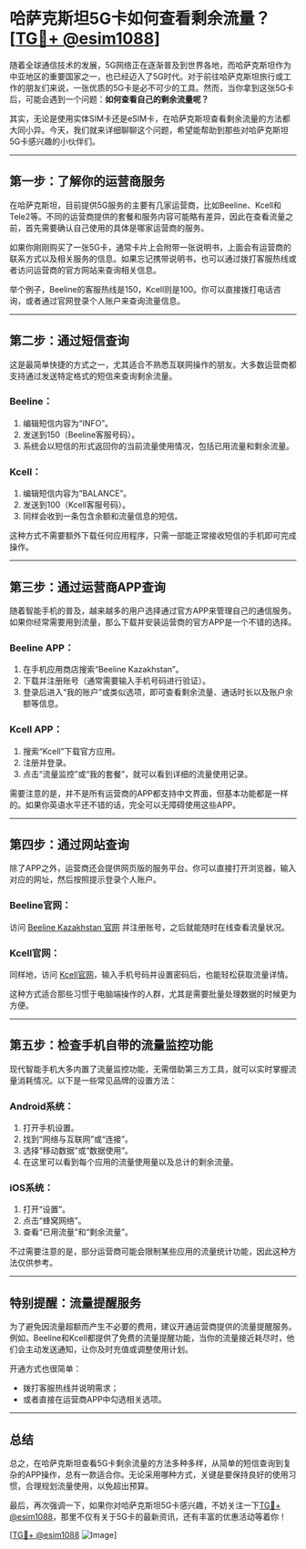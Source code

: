 # 哈萨克斯坦5G卡如何查看剩余流量？[[TG💪+ @esim1088](https://t.me/s/esim1088)]

随着全球通信技术的发展，5G网络正在逐渐普及到世界各地，而哈萨克斯坦作为中亚地区的重要国家之一，也已经迈入了5G时代。对于前往哈萨克斯坦旅行或工作的朋友们来说，一张优质的5G卡是必不可少的工具。然而，当你拿到这张5G卡后，可能会遇到一个问题：**如何查看自己的剩余流量呢？**

其实，无论是使用实体SIM卡还是eSIM卡，在哈萨克斯坦查看剩余流量的方法都大同小异。今天，我们就来详细聊聊这个问题，希望能帮助到那些对哈萨克斯坦5G卡感兴趣的小伙伴们。

---

## **第一步：了解你的运营商服务**

在哈萨克斯坦，目前提供5G服务的主要有几家运营商，比如Beeline、Kcell和Tele2等。不同的运营商提供的套餐和服务内容可能略有差异，因此在查看流量之前，首先需要确认自己使用的具体是哪家运营商的服务。

如果你刚刚购买了一张5G卡，通常卡片上会附带一张说明书，上面会有运营商的联系方式以及相关服务的信息。如果忘记携带说明书，也可以通过拨打客服热线或者访问运营商的官方网站来查询相关信息。

举个例子，Beeline的客服热线是150，Kcell则是100。你可以直接拨打电话咨询，或者通过官网登录个人账户来查询流量信息。

---

## **第二步：通过短信查询**

这是最简单快捷的方式之一，尤其适合不熟悉互联网操作的朋友。大多数运营商都支持通过发送特定格式的短信来查询剩余流量。

### Beeline：
1. 编辑短信内容为“INFO”。
2. 发送到150（Beeline客服号码）。
3. 系统会以短信的形式返回你的当前流量使用情况，包括已用流量和剩余流量。

### Kcell：
1. 编辑短信内容为“BALANCE”。
2. 发送到100（Kcell客服号码）。
3. 同样会收到一条包含余额和流量信息的短信。

这种方式不需要额外下载任何应用程序，只需一部能正常接收短信的手机即可完成操作。

---

## **第三步：通过运营商APP查询**

随着智能手机的普及，越来越多的用户选择通过官方APP来管理自己的通信服务。如果你经常需要用到流量，那么下载并安装运营商的官方APP是一个不错的选择。

### Beeline APP：
1. 在手机应用商店搜索“Beeline Kazakhstan”。
2. 下载并注册账号（通常需要输入手机号码进行验证）。
3. 登录后进入“我的账户”或类似选项，即可查看剩余流量、通话时长以及账户余额等信息。

### Kcell APP：
1. 搜索“Kcell”下载官方应用。
2. 注册并登录。
3. 点击“流量监控”或“我的套餐”，就可以看到详细的流量使用记录。

需要注意的是，并不是所有运营商的APP都支持中文界面，但基本功能都是一样的。如果你英语水平还不错的话，完全可以无障碍使用这些APP。

---

## **第四步：通过网站查询**

除了APP之外，运营商还会提供网页版的服务平台。你可以直接打开浏览器，输入对应的网址，然后按照提示登录个人账户。

### Beeline官网：
访问 [Beeline Kazakhstan 官网](https://www.beeline.kz/) 并注册账号，之后就能随时在线查看流量状况。

### Kcell官网：
同样地，访问 [Kcell官网](https://www.kcell.kz/)，输入手机号码并设置密码后，也能轻松获取流量详情。

这种方式适合那些习惯于电脑端操作的人群，尤其是需要批量处理数据的时候更为方便。

---

## **第五步：检查手机自带的流量监控功能**

现代智能手机大多内置了流量监控功能，无需借助第三方工具，就可以实时掌握流量消耗情况。以下是一些常见品牌的设置方法：

### Android系统：
1. 打开手机设置。
2. 找到“网络与互联网”或“连接”。
3. 选择“移动数据”或“数据使用”。
4. 在这里可以看到每个应用的流量使用量以及总计的剩余流量。

### iOS系统：
1. 打开“设置”。
2. 点击“蜂窝网络”。
3. 查看“已用流量”和“剩余流量”。

不过需要注意的是，部分运营商可能会限制某些应用的流量统计功能，因此这种方法仅供参考。

---

## **特别提醒：流量提醒服务**

为了避免因流量超额而产生不必要的费用，建议开通运营商提供的流量提醒服务。例如，Beeline和Kcell都提供了免费的流量提醒功能，当你的流量接近耗尽时，他们会主动发送通知，让你及时充值或调整使用计划。

开通方式也很简单：
- 拨打客服热线并说明需求；
- 或者直接在运营商APP中勾选相关选项。

---

## **总结**

总之，在哈萨克斯坦查看5G卡剩余流量的方法多种多样，从简单的短信查询到复杂的APP操作，总有一款适合你。无论采用哪种方式，关键是要保持良好的使用习惯，合理规划流量使用，以免超出预算。

最后，再次强调一下，如果你对哈萨克斯坦5G卡感兴趣，不妨关注一下[TG💪+ @esim1088](https://t.me/s/esim1088)，那里不仅有关于5G卡的最新资讯，还有丰富的优惠活动等着你！

[[TG💪+ @esim1088](https://t.me/s/esim1088) ![Image](https://i.postimg.cc/4NQfJmqS/Snipaste-2025-05-13-00-14-12.png)]